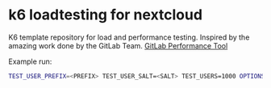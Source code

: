 # k6 loadtesting for nextcloud

K6 template repository for load and performance testing. Inspired by the amazing work done by the GitLab Team. [GitLab Performance Tool](https://gitlab.com/gitlab-org/quality/performance/-/blob/main/k6)

Example run:

```bash
TEST_USER_PREFIX=<PREFIX> TEST_USER_SALT=<SALT> TEST_USERS=1000 OPTIONS_FILE=config/options/300s100u.json ENVIRONMENT=<BASE_URL> k6 run ./loadtest/tests/api/file-interaction.js
```
